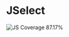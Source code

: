 # JSelect

<!-- JS Coverage Badge -->
<img src="https://img.shields.io/badge/JS Coverage-87.17%25-yellow" alt="JS Coverage 87.17%">